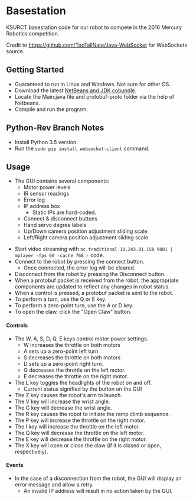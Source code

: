 # Basestation
KSURCT basestation code for our robot to compete in the 2016 Mercury Robotics competition.

Credit to https://github.com/TooTallNate/Java-WebSocket for WebSockets source.

[comment]: # "http://ksurct.herokuapp.com -- change to updated website URL on OrgSync."

## Getting Started

* Guaranteed to run in Linux and Windows.  Not sure for other OS.
* Download the latest [NetBeans and JDK cobundle](http://www.oracle.com/technetwork/java/javase/downloads/index.html).
* Locate the Main.java file and protobuf-proto folder via the help of Netbeans.
* Compile and run the program.

## Python-Rev Branch Notes

* Install Python 3.5 version.
* Run the `sudo pip install websocket-client` command.

## Usage

* The GUI contains several components:
  * Motor power levels
  * IR sensor readings
  * Error log
  * IP address box
    * Static IPs are hard-coded.
  * Connect & disconnect buttons
  * Hand servo degree labels
  * Up/Down camera position adjustment sliding scale
  * Left/Right camera position adjustment sliding scale

[comment]: # "Open terminal and type `avahi-browse -art | grep raspberry -A 3` to locate the IP."
* Start video streaming with `nc.traditional 10.243.81.158 9001 | mplayer -fps 60 -cache 768 -` code.
* Connect to the robot by pressing the connect button.
  * Once connected, the error log will be cleared.
* Disconnect from the robot by pressing the Disconnect button.
* When a protobuf packet is received from the robot, the appropriate components are updated to reflect any changes in robot status.
* When a control is pressed, a protobuf packet is sent to the robot.
* To perform a turn, use the Q or E key.
* To perform a zero-point turn, use the A or D key.
* To open the claw, click the "Open Claw" button.

#### Controls

* The W, A, S, D, Q, E keys control motor power settings.
  * W increases the throttle on both motors
  * A sets up a zero-point left turn
  * S decreases the throttle on both motors
  * D sets up a zero-point right turn.
  * Q decreases the throttle on the left motor.
  * E decreases the throttle on the right motor.
* The L key toggles the headlights of the robot on and off.
  * Current status signified by the button on the GUI  
* The Z key causes the robot's arm to launch.
* The V key will increase the wrist angle.
* The C key will decrease the wrist angle.
* The R key causes the robot to initiate the ramp climb sequence.
* The P key will increase the throttle on the right motor.
* The I key will increase the throttle on the left motor.
* The Q key will decrease the throttle on the left motor.
* The E key will decrease the throttle on the right motor.
* The X key will open or close the claw (if it is closed or open, respectively).

#### Events
* In the case of a disconnection from the robot, the GUI will display an error message and allow a retry.
  * An invalid IP address will result in no action taken by the GUI.
